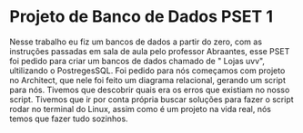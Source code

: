 # Projeto de Banco de Dados  PSET 1
Nesse trabalho eu fiz um bancos de dados a partir do zero, com as instruções passadas em sala de aula pelo professor Abraantes, esse PSET foi pedido
para criar um bancos de dados chamado de " Lojas uvv", ultilizando o PostregesSQL. Foi pedido para nós começamos com projeto no Architect, que nele
foi feito um diagrama relacional, gerando um script para nós. Tivemos que descobrir quais era os erros que existiam no nosso script. Tivemos que ir
por conta própria buscar soluções para fazer o script rodar no terminal do Linux, assim como é um projeto na vida real, nós temos que fazer tudo
sozinhos.
